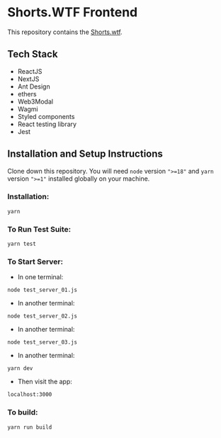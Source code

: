 # Shorts.WTF Frontend
This repository contains the [Shorts.wtf](https://shorts.wtf/).

## Tech Stack
- ReactJS
- NextJS
- Ant Design
- ethers
- Web3Modal
- Wagmi
- Styled components
- React testing library
- Jest


## Installation and Setup Instructions

Clone down this repository. You will need `node` version `">=18"` and `yarn` version `">=1"` installed globally on your machine.

### Installation:

`yarn`

### To Run Test Suite:

`yarn test`

### To Start Server:

- In one terminal:

`node test_server_01.js`

- In another terminal:

`node test_server_02.js`

- In another terminal:

`node test_server_03.js`

- In another terminal:

`yarn dev`

- Then visit the app:

`localhost:3000`

### To build:

`yarn run build`
